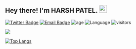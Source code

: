 <h2> Hey there! I'm HARSH PATEL. <img src="https://github.com/souvikguria98/souvikguria98/blob/master/Hi.gif" width="25"></h2>

[![Twitter Badge](https://img.shields.io/badge/-Twitter-1da1f2?style=flat-square&labelColor=1da1f2&logo=twitter&logoColor=white&link=https://twitter.com/HarshPatelN1)](https://twitter.com/HarshPatelN1)
[![Email Badge](https://img.shields.io/badge/-Email-c14438?style=flat-square&logo=Gmail&logoColor=white&link=mailto:harshnpatel9@gmail.com)](mailto:harshnpatel9@gmail.com)
![age](https://img.shields.io/badge/age-17-blue)
![Language](https://img.shields.io/badge/Intrest-Python-brightgreen)
![visitors](https://komarev.com/ghpvc/?username=HarshPatel5940&label=visitors)

<img align="centre" src="https://github-readme-stats.vercel.app/api?username=HarshPatel5940&include_all_commits=True&count_private=True&show_icons=True&line_height=20">

[![Top Langs](https://github-readme-stats.vercel.app/api/top-langs/?username=HarshPatel5940&layout=compact&text_color=daf7dc&bg_color=151515)](https://github.com/HarshPatel5940/github-readme-stats)
